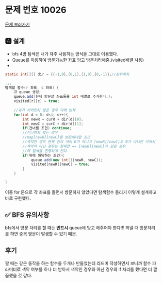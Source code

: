 # 문제 번호 10026

[문제 보러가기](https://www.acmicpc.net/problem/10026)

## 🅰 설계
- bfs 4방 탐색은 내가 자주 사용하는 방식을 그대로 이용했다.
- Queue를 이용하여 방문가능한 좌표 담고 방문처리해줌.(visited배열 사용)
- 
```java
static int[][] dir = {{-1,0},{0,1},{1,0},{0,-1}};//상우하좌

...
탐색할 함수(r 좌표, c 좌표) {
    큐 queue 생성;
    queue.add(현재 방문할 좌표둘을 int 배열로 추가한다.);
    visited[r][c] = true;
    
    //큐가 비어있지 않은 경우 아래 반복
    for(int d = 0; d<4; d++){
        int newR = curR + dir[d][0];
        int newC = curC + dir[d][1];
        if(건너뛸 조건) continue;
        //건너뛰지 않는 경우 
        //map[newR][newC]를 방문해야할 조건
        //색약인 경우 현재 칸의 색이 B가 아니고 [newR][newC]도 B가 아니면 이어서 방문 가능 || 둘 다 B인 경우
        //색약이 아닌 경우는 현재칸 == [newR][newC]가 같은 경우
        //에 탐색을 진행하게 된다.
        if(위에 해당하는 조건){
            queue.add(new int[]{newR, newC});
            visited[newR][newC] = true;
        }
    }

}
```
이중 for 문으로 각 좌표를 돌면서 방문하지 않았다면 탐색함수 돌리기
이렇게 설계하고 바로 구현했다.

## ✅ BFS 유의사항
bfs에서 방문 처리를 할 때는 **반드시** queue에 담고 해주어야 한다!!! 꺼낼 때 방문처리를 하면 중복 방문이 발생할 수 있기 때문.

## 후기
짤 때는 같은 동작을 하는 함수를 두개나 만들었는데 리드미 작성하면서 보니까 함수 파라미터로 색약 여부를 하나 더 받아서 색약인 경우와 아닌 경우의 if 처리를 했다면 더 깔끔했을 것 같다.
